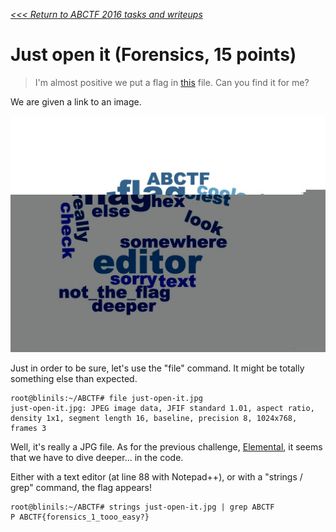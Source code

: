 _[<<< Return to ABCTF 2016 tasks and writeups](/abctf-2016)_
# Just open it (Forensics, 15 points)

>I'm almost positive we put a flag in [this](https://mega.nz/#!q8FBHAqD!D2-GX_5pi5rb1cfjNGTV-NDWTahZiJlFfDl5PlUY8z8) file.
Can you find it for me?

We are given a link to an image.

![Find the flag in this image](just-open-it.jpg)

Just in order to be sure, let's use the "file" command. It might be totally something else than expected.

```console
root@blinils:~/ABCTF# file just-open-it.jpg
just-open-it.jpg: JPEG image data, JFIF standard 1.01, aspect ratio,
density 1x1, segment length 16, baseline, precision 8, 1024x768, frames 3
```
 
Well, it's really a JPG file. As for the previous challenge,
[Elemental](/abctf-2016/challenges/elemental-10), it seems that we have to dive deeper... in the code.

Either with a text editor (at line 88 with Notepad++), or with a "strings / grep" command, the flag appears!

```console
root@blinils:~/ABCTF# strings just-open-it.jpg | grep ABCTF
P ABCTF{forensics_1_tooo_easy?}
```

